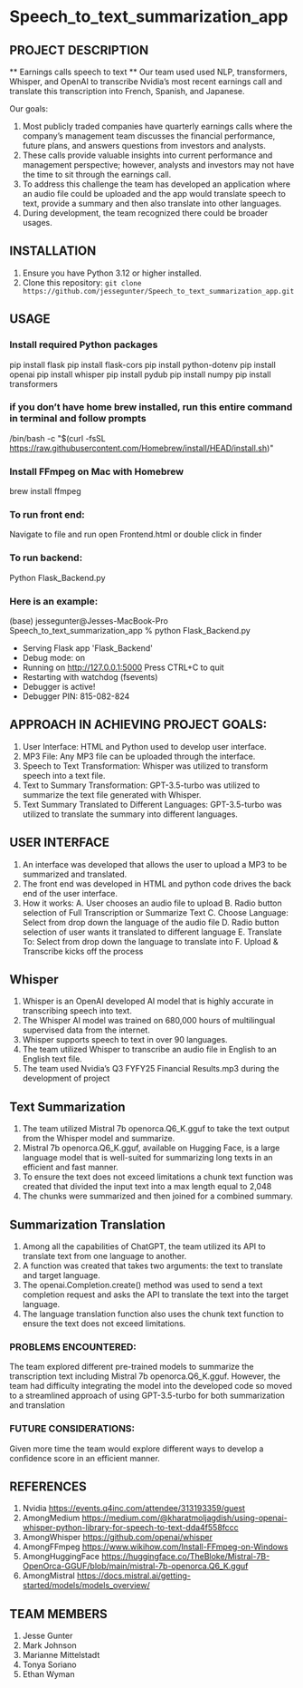 # Speech_to_text_summarization_app

## PROJECT DESCRIPTION

** Earnings calls speech to text **
Our team used used NLP, transformers, Whisper, and OpenAI to transcribe Nvidia’s most recent earnings call and translate this transcription into French, Spanish, and Japanese.

Our goals: 
1. Most publicly traded companies have quarterly earnings calls where the company’s management team discusses the financial performance, future plans, and answers questions from investors and analysts.
2. These calls provide valuable insights into current performance and management perspective; however, analysts and investors may not have the time to sit through the earnings call.
3. To address this challenge the team has developed an application where an audio file could be uploaded and the app would translate speech to text, provide a summary and then also translate into other languages.
4. During development, the team recognized there could be broader usages.

## INSTALLATION

1. Ensure you have Python 3.12 or higher installed.
2. Clone this repository: `git clone https://github.com/jessegunter/Speech_to_text_summarization_app.git`

## USAGE

### Install required Python packages
pip install flask
pip install flask-cors
pip install python-dotenv
pip install openai
pip install whisper
pip install pydub
pip install numpy
pip install transformers

### if you don’t have home brew installed, run this entire command in terminal and follow prompts
/bin/bash -c "$(curl -fsSL https://raw.githubusercontent.com/Homebrew/install/HEAD/install.sh)"

### Install FFmpeg on Mac with Homebrew
brew install ffmpeg

### To run front end:
Navigate to file and run open Frontend.html or double click in finder

### To run backend:
Python Flask_Backend.py

### Here is an example:
(base) jessegunter@Jesses-MacBook-Pro Speech_to_text_summarization_app % python Flask_Backend.py
 * Serving Flask app 'Flask_Backend'
 * Debug mode: on
* Running on http://127.0.0.1:5000
Press CTRL+C to quit
 * Restarting with watchdog (fsevents)
 * Debugger is active!
 * Debugger PIN: 815-082-824


## APPROACH IN ACHIEVING PROJECT GOALS:
1. User Interface: HTML and Python used to develop user interface.
2. MP3 File: Any MP3 file can be uploaded through the interface.
3. Speech to Text Transformation: Whisper was utilized to transform speech into a text file.
4. Text to Summary Transformation: GPT-3.5-turbo was utilized to summarize the text file generated with Whisper.
5. Text Summary Translated to Different Languages: GPT-3.5-turbo was utilized to translate the summary into different languages.

## USER INTERFACE   
1. An interface was developed that allows the user to upload a MP3 to be summarized and translated.
2. The front end was developed in HTML and python code drives the back end of the user interface. 
3. How it works:
    A. User chooses an audio file to upload
    B. Radio button selection of Full Transcription or Summarize Text
    C. Choose Language: Select from drop down the language of the audio file
    D. Radio button selection of user wants it translated to different language
    E. Translate To: Select from drop down the language to translate into
    F. Upload & Transcribe kicks off the process

## Whisper
1. Whisper is an OpenAI developed AI model that is highly accurate in transcribing speech into text.
2. The Whisper AI model was trained on 680,000 hours of multilingual supervised data from the internet.
3. Whisper supports speech to text in over 90 languages.
4. The team utilized Whisper to transcribe an audio file in English to an English text file.
5. The team used Nvidia’s Q3 FYFY25 Financial Results.mp3 during the development of project

## Text Summarization
1. The team utilized Mistral 7b openorca.Q6_K.gguf to take the text output from the Whisper model and summarize.
2. Mistral 7b openorca.Q6_K.gguf, available on Hugging Face, is a large language model that is well-suited for summarizing long texts in an efficient and fast manner.
3. To ensure the text does not exceed limitations a chunk text function was created that divided the input text into a max length equal to 2,048
4. The chunks were summarized and then joined for a combined summary.

## Summarization Translation
1. Among all the capabilities of ChatGPT, the team utilized its API to translate text from one language to another.
2. A function was created that takes two arguments: the text to translate and target language.
3. The openai.Completion.create() method was used to send a text completion request and asks the API to translate the text into the target language.
4. The language translation function also uses the chunk text function to ensure the text does not exceed limitations.


### PROBLEMS ENCOUNTERED:
The team explored different pre-trained models to summarize the transcription text including Mistral 7b openorca.Q6_K.gguf.
However, the team had difficulty integrating the model into the developed code so moved to a streamlined approach of using GPT-3.5-turbo for both summarization and translation


### FUTURE CONSIDERATIONS:
Given more time the team would explore different ways to develop a confidence score in an efficient manner.


## REFERENCES
1. Nvidia https://events.q4inc.com/attendee/313193359/guest
2. AmongMedium https://medium.com/@kharatmoljagdish/using-openai-whisper-python-library-for-speech-to-text-dda4f558fccc
3. AmongWhisper https://github.com/openai/whisper
4. AmongFFmpeg https://www.wikihow.com/Install-FFmpeg-on-Windows
5. AmongHuggingFace https://huggingface.co/TheBloke/Mistral-7B-OpenOrca-GGUF/blob/main/mistral-7b-openorca.Q6_K.gguf
6. AmongMistral https://docs.mistral.ai/getting-started/models/models_overview/


## TEAM MEMBERS
1. Jesse Gunter
2. Mark Johnson
3. Marianne Mittelstadt
4. Tonya Soriano
5. Ethan Wyman



